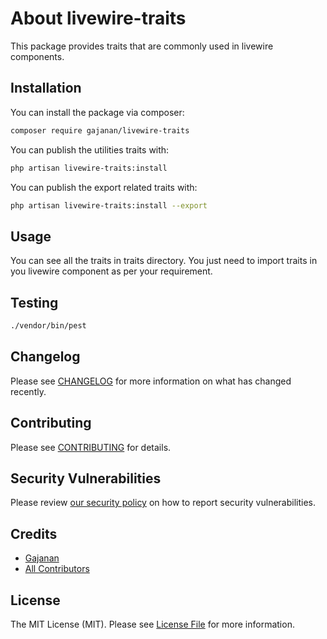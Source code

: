 # About livewire-traits

This package provides traits that are commonly used in livewire components.

## Installation

You can install the package via composer:

```bash
composer require gajanan/livewire-traits
```

You can publish the utilities traits with:

```bash
php artisan livewire-traits:install

```

You can publish the export related traits with:

```bash
php artisan livewire-traits:install --export
```

## Usage

You can see all the traits in traits directory.
You just need to import traits in you livewire component as per your requirement.

## Testing

```bash
./vendor/bin/pest
```

## Changelog

Please see [CHANGELOG](CHANGELOG.md) for more information on what has changed recently.

## Contributing

Please see [CONTRIBUTING](https://github.com/spatie/.github/blob/main/CONTRIBUTING.md) for details.

## Security Vulnerabilities

Please review [our security policy](../../security/policy) on how to report security vulnerabilities.

## Credits

-   [Gajanan](https://github.com/Gajanan1992)
-   [All Contributors](../../contributors)

## License

The MIT License (MIT). Please see [License File](LICENSE.md) for more information.

